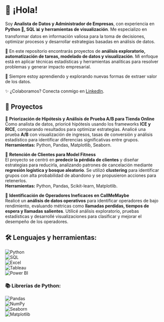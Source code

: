 # 👋 ¡Hola!  

Soy **Analista de Datos y Administrador de Empresas**, con experiencia en **Python 🐍, SQL 📊 y herramientas de visualización**. Me especializo en transformar datos en información valiosa para la toma de decisiones, optimizar procesos y desarrollar estrategias basadas en análisis de datos.  

📂 En este repositorio encontrarás proyectos de **análisis exploratorio, automatización de tareas, modelado de datos y visualización**. Mi enfoque está en aplicar técnicas estadísticas y herramientas analíticas para resolver problemas y generar impacto empresarial.  

🚀 Siempre estoy aprendiendo y explorando nuevas formas de extraer valor de los datos.  

✨ ¿Colaboramos? Conecta conmigo en [LinkedIn](https://www.linkedin.com/in/samuelordonez).  

## 🚀 Proyectos  

🔹 **Priorización de Hipótesis y Análisis de Prueba A/B para Tienda Online**  
Como analista de datos, prioricé hipótesis usando los frameworks **ICE y RICE**, comparando resultados para optimizar estrategias. Analicé una prueba **A/B** con visualización de ingresos, tasas de conversión y análisis estadístico para identificar diferencias significativas entre grupos.  
**Herramientas:** Python, Pandas, Matplotlib, Seaborn.  

🔹 **Retención de Clientes para Model Fitness**  
El proyecto se centró en **predecir la pérdida de clientes** y diseñar estrategias para reducirla, analizando patrones de cancelación mediante **regresión logística y bosque aleatorio**. Se utilizó **clustering** para identificar grupos con alta probabilidad de abandono y se propusieron acciones para retenerlos.  
**Herramientas:** Python, Pandas, Scikit-learn, Matplotlib.  

🔹 **Identificación de Operadores Ineficaces en CallMeMaybe**  
Realicé un **análisis de datos operativos** para identificar operadores de bajo rendimiento, evaluando métricas como **llamadas perdidas, tiempos de espera y llamadas salientes**. Utilicé análisis exploratorio, pruebas estadísticas y desarrollé visualizaciones para clasificar y mejorar el desempeño de los operadores.  

## 🛠 Lenguajes y herramientas:  

![Python](https://img.shields.io/badge/Python-3776AB?style=for-the-badge&logo=python&logoColor=white)  
![SQL](https://img.shields.io/badge/SQL-336791?style=for-the-badge&logo=postgresql&logoColor=white)  
![Excel](https://img.shields.io/badge/Excel-217346?style=for-the-badge&logo=microsoft-excel&logoColor=white)  
![Tableau](https://img.shields.io/badge/Tableau-E97627?style=for-the-badge&logo=tableau&logoColor=white)  
![Power BI](https://img.shields.io/badge/Power%20BI-F2C811?style=for-the-badge&logo=power%20bi&logoColor=black)  

### 📚 Librerías de Python:  
![Pandas](https://img.shields.io/badge/Pandas-150458?style=for-the-badge&logo=pandas&logoColor=white)  
![NumPy](https://img.shields.io/badge/NumPy-013243?style=for-the-badge&logo=numpy&logoColor=white)  
![Seaborn](https://img.shields.io/badge/Seaborn-3776AB?style=for-the-badge)  
![Matplotlib](https://img.shields.io/badge/Matplotlib-11557C?style=for-the-badge)  
